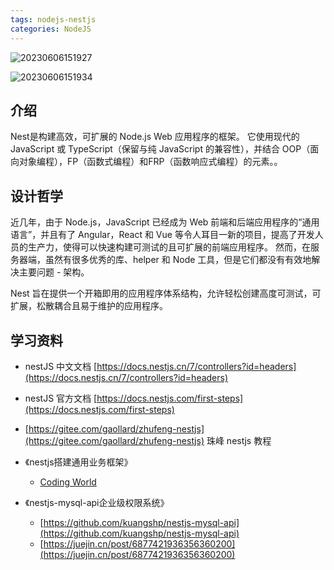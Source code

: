 ```yaml
---
tags: nodejs-nestjs
categories: NodeJS
---
```


![20230606151927](http://s3.airtlab.com/blog/20230606151927.png)

![20230606151934](http://s3.airtlab.com/blog/20230606151934.png)

## 介绍
Nest是构建高效，可扩展的 Node.js Web 应用程序的框架。 它使用现代的 JavaScript 或 TypeScript（保留与纯 JavaScript 的兼容性），并结合 OOP（面向对象编程），FP（函数式编程）和FRP（函数响应式编程）的元素。。

## 设计哲学
近几年，由于 Node.js，JavaScript 已经成为 Web 前端和后端应用程序的“通用语言”，并且有了 Angular，React 和 Vue 等令人耳目一新的项目，提高了开发人员的生产力，使得可以快速构建可测试的且可扩展的前端应用程序。 然而，在服务器端，虽然有很多优秀的库、helper 和 Node 工具，但是它们都没有有效地解决主要问题 - 架构。

Nest 旨在提供一个开箱即用的应用程序体系结构，允许轻松创建高度可测试，可扩展，松散耦合且易于维护的应用程序。

## 学习资料

- nestJS 中文文档 [https://docs.nestjs.cn/7/controllers?id=headers](https://docs.nestjs.cn/7/controllers?id=headers)
- nestJS 官方文档 [https://docs.nestjs.com/first-steps](https://docs.nestjs.com/first-steps) 
- [https://gitee.com/gaollard/zhufeng-nestjs](https://gitee.com/gaollard/zhufeng-nestjs)  珠峰 nestjs 教程

- 《nestjs搭建通用业务框架》
  - [Coding World](https://www.toimc.com/categories/nestjs%E6%90%AD%E5%BB%BA%E9%80%9A%E7%94%A8%E4%B8%9A%E5%8A%A1%E6%A1%86%E6%9E%B6/)

- 《nestjs-mysql-api企业级权限系统》
  - [https://github.com/kuangshp/nestjs-mysql-api](https://github.com/kuangshp/nestjs-mysql-api)
  - [https://juejin.cn/post/6877421936356360200](https://juejin.cn/post/6877421936356360200)